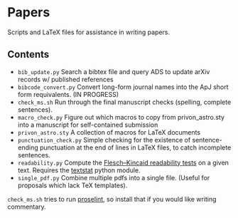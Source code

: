# Papers

Scripts and LaTeX files for assistance in writing papers.

## Contents

* `bib_update.py`	Search a bibtex file and query ADS to update arXiv records w/ published references
* `bibcode_convert.py` Convert long-form journal names into the ApJ short form requivalents. (IN PROGRESS)
* `check_ms.sh` Run through the final manuscript checks (spelling, complete sentences).
* `macro_check.py` Figure out which macros to copy from privon_astro.sty into a manuscript for self-contained submission
* `privon_astro.sty` A collection of macros for LaTeX documents
* `punctuation_check.py` Simple checking for the existence of sentence-ending punctuation at the end of lines in LaTeX files, to catch incomplete sentences.
* `readability.py` Compute the [Flesch–Kincaid readability tests](https://en.wikipedia.org/wiki/Flesch%E2%80%93Kincaid_readability_tests) on a given text. Requires the [textstat](https://pypi.python.org/pypi/textstat) python module.
* `single_pdf.py` Combine multiple pdfs into a single file. (Useful for proposals which lack TeX templates).

`check_ms.sh` tries to run [proselint](https://github.com/amperser/proselint/), so install that if you would like writing commentary.
